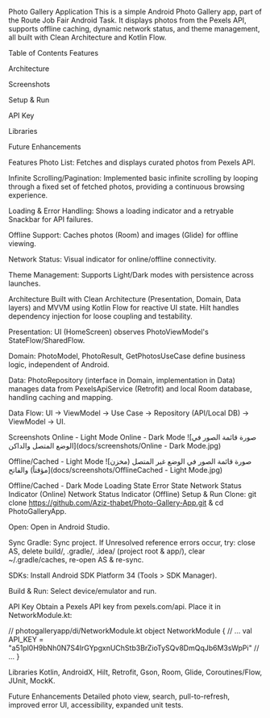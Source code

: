 Photo Gallery Application
This is a simple Android Photo Gallery app, part of the Route Job Fair Android Task. It displays photos from the Pexels API, supports offline caching, dynamic network status, and theme management, all built with Clean Architecture and Kotlin Flow.

Table of Contents
Features

Architecture

Screenshots

Setup & Run

API Key

Libraries

Future Enhancements

Features
Photo List: Fetches and displays curated photos from Pexels API.

Infinite Scrolling/Pagination: Implemented basic infinite scrolling by looping through a fixed set of fetched photos, providing a continuous browsing experience.

Loading & Error Handling: Shows a loading indicator and a retryable Snackbar for API failures.

Offline Support: Caches photos (Room) and images (Glide) for offline viewing.

Network Status: Visual indicator for online/offline connectivity.

Theme Management: Supports Light/Dark modes with persistence across launches.

Architecture
Built with Clean Architecture (Presentation, Domain, Data layers) and MVVM using Kotlin Flow for reactive UI state. Hilt handles dependency injection for loose coupling and testability.

Presentation: UI (HomeScreen) observes PhotoViewModel's StateFlow/SharedFlow.

Domain: PhotoModel, PhotoResult, GetPhotosUseCase define business logic, independent of Android.

Data: PhotoRepository (interface in Domain, implementation in Data) manages data from PexelsApiService (Retrofit) and local Room database, handling caching and mapping.

Data Flow: UI -> ViewModel -> Use Case -> Repository (API/Local DB) -> ViewModel -> UI.

Screenshots
Online - Light Mode
Online - Dark Mode
![صورة قائمة الصور في الوضع المتصل والداكن](docs/screenshots/Online - Dark Mode.jpg)

Offline/Cached - Light Mode
![صورة قائمة الصور في الوضع غير المتصل (مخزن مؤقتاً) والفاتح](docs/screenshots/OfflineCached - Light Mode.jpg)

Offline/Cached - Dark Mode
Loading State
Error State
Network Status Indicator (Online)
Network Status Indicator (Offline)
Setup & Run
Clone: git clone https://github.com/Aziz-thabet/Photo-Gallery-App.git & cd PhotoGalleryApp.

Open: Open in Android Studio.

Sync Gradle: Sync project. If Unresolved reference errors occur, try: close AS, delete build/, .gradle/, .idea/ (project root & app/), clear ~/.gradle/caches, re-open AS & re-sync.

SDKs: Install Android SDK Platform 34 (Tools > SDK Manager).

Build & Run: Select device/emulator and run.

API Key
Obtain a Pexels API key from pexels.com/api. Place it in NetworkModule.kt:

// photogalleryapp/di/NetworkModule.kt
object NetworkModule {
// ...
val API_KEY = "a51pl0H9bNh0N7S4IrGYpgxnUChStb3BrZioTySQv8DmQqJb6M3sWpPi"
// ...
}

Libraries
Kotlin, AndroidX, Hilt, Retrofit, Gson, Room, Glide, Coroutines/Flow, JUnit, MockK.

Future Enhancements
Detailed photo view, search, pull-to-refresh, improved error UI, accessibility, expanded unit tests.